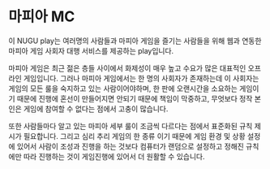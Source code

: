 # 마피아 MC

이 NUGU play는 여러명의 사람들과 마피아 게임을 즐기는 사람들을 위해 웹과 연동한 마피아 게임 사회자 대행 서비스를 제공하는  play입니다. 

마피아 게임은 최근 젊은 층들 사이에서 화제성이 매우 높고 수요가 많은 대표적인 오프라인 게임입니다. 그러나 마피아 게임에서는 한 명의 사회자가 존재하는데 이 사회자는 게임의 모든 룰을 숙지하고 있는 사람이어야하며, 한 판에 오랜시간을 소요하는 게임이기 때문에 진행에 혼선이 만들어지면 안되기 때문에 책임이 막중하고, 무엇보다 정작 본인은 게임에 참여할 수 없다는 점에서 고충이 많습니다. 

또한 사람들마다 알고 있는 마피아 세부 룰이 조금씩 다르다는 점에서 표준화된 규칙 제시가 필요합니다. 그리고 심리 추리 게임의 한 종류 이기 때문에 게임 환경 및 상황 설정에 있어서 사람이 조성과 진행을 하는 것보다 컴퓨터가 랜덤으로 설정하고 정해진 규칙에만 따라 진행하는 것이 게임진행에 있어서 더 원활할 수 있습니다.

